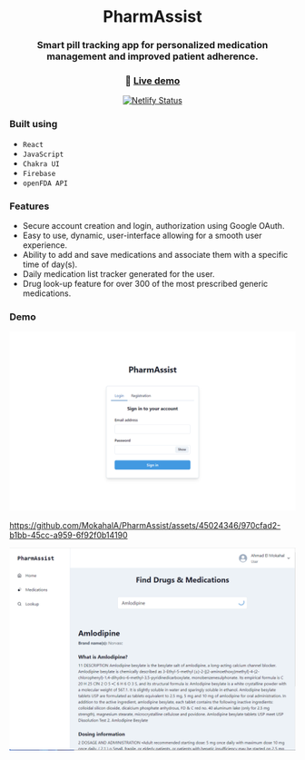 <div align="center">

# PharmAssist

### Smart pill tracking app for personalized medication management and improved patient adherence.

### 🔗 [**Live demo**](https://verdant-melba-81c6c0.netlify.app/)

[![Netlify Status](https://api.netlify.com/api/v1/badges/b0b3fc08-72d5-49d9-ad52-ccd648b7713f/deploy-status)](https://app.netlify.com/sites/verdant-melba-81c6c0/deploys)

</div>

### Built using

- `React`
- `JavaScript`
- `Chakra UI`
- `Firebase`
- `openFDA API`

### Features

- Secure account creation and login, authorization using Google OAuth.
- Easy to use, dynamic, user-interface allowing for a smooth user experience.
- Ability to add and save medications and associate them with a specific time of day(s).
- Daily medication list tracker generated for the user.
- Drug look-up feature for over 300 of the most prescribed generic medications.

### Demo

![login](https://github.com/MokahalA/PharmAssist/blob/main/Screenshots/Login.png)

https://github.com/MokahalA/PharmAssist/assets/45024346/970cfad2-b1bb-45cc-a959-6f92f0b14190

![lookup](https://github.com/MokahalA/PharmAssist/blob/main/Screenshots/Lookup.png)
</br>
